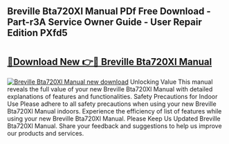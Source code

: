 ## Breville Bta720Xl Manual PDf Free Download - Part-r3A Service Owner Guide - User Repair Edition PXfd5

# <h2><a href="http://bc39561.oget.top/?id=Breville+Bta720Xl+Manual">🔗Download New 👉🔴 Breville Bta720Xl Manual</a></h2>

[![Breville Bta720Xl Manual new download](https://i.imgur.com/5g1atiW.png)](http://bc39561.oget.top/?id=Breville+Bta720Xl+Manual)
Unlocking Value This manual reveals the full value of your new Breville Bta720Xl Manual with detailed explanations of features and functionalities. Safety Precautions for Indoor Use Please adhere to all safety precautions when using your new Breville Bta720Xl Manual indoors. Experience the efficiency of list of features while using your new Breville Bta720Xl Manual. Please Keep Us Updated Breville Bta720Xl Manual. Share your feedback and suggestions to help us improve our products and services.
